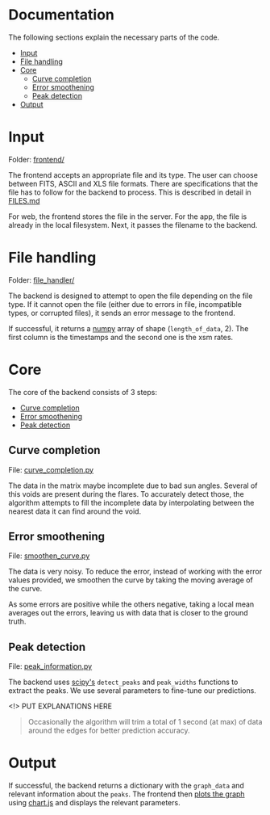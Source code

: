 # Documentation

The following sections explain the necessary parts of the code.

- [Input](#input)
- [File handling](#file-handling)
- [Core](#core)
	- [Curve completion](#curve-completion)
	- [Error smoothening](#error-smoothening)
	- [Peak detection](#peak-detection)
- [Output](#output)

# Input

Folder: [frontend/](https://github.com/debjit-bw/isro-interiit/tree/main/frontend)

The frontend accepts an appropriate file and its type. The user can choose between FITS, ASCII and XLS file formats. There are specifications that the file has to follow for the backend to process. This is described in detail in [FILES.md](https://github.com/debjit-bw/isro-interiit/blob/main/FILES.md)

For web, the frontend stores the file in the server. For the app, the file is already in the local filesystem. Next, it passes the filename to the backend.

# File handling

Folder: [file_handler/](https://github.com/debjit-bw/isro-interiit/tree/main/backend/file_handler)

The backend is designed to attempt to open the file depending on the file type. If it cannot open the file (either due to errors in file, incompatible types, or corrupted files), it sends an error message to the frontend.

If successful, it returns a [numpy](https://numpy.org/) array of shape (`length_of_data`, 2). The first column is the timestamps and the second one is the xsm rates.

# Core

The core of the backend consists of 3 steps:
- [Curve completion](#curve-completion)
- [Error smoothening](#error-smoothening)
- [Peak detection](#peak-detection)

## Curve completion

File: [curve_completion.py](https://github.com/debjit-bw/isro-interiit/blob/main/backend/core/curve_completion.py)

The data in the matrix maybe incomplete due to bad sun angles. Several of this voids are present during the flares. To accurately detect those, the algorithm attempts to fill the incomplete data by interpolating between the nearest data it can find around the void.

## Error smoothening

File: [smoothen_curve.py](https://github.com/debjit-bw/isro-interiit/blob/main/backend/core/smoothen_curve.py)

The data is very noisy. To reduce the error, instead of working with the error values provided, we smoothen the curve by taking the moving average of the curve.

As some errors are positive while the others negative, taking a local mean averages out the errors, leaving us with data that is closer to the ground truth.

## Peak detection

File: [peak_information.py](https://github.com/debjit-bw/isro-interiit/blob/main/backend/core/peak_information.py)

The backend uses [scipy's](https://scipy.org/) `detect_peaks` and `peak_widths` functions to extract the peaks. We use several parameters to fine-tune our predictions.

<!> PUT EXPLANATIONS HERE

> Occasionally the algorithm will trim a total of 1 second (at max) of data around the edges for better prediction accuracy.


# Output

If successful, the backend returns a dictionary with the `graph_data` and relevant information about the `peaks`. The frontend then [plots the graph](https://github.com/debjit-bw/isro-interiit/blob/main/frontend/templates/results.html) using [chart.js](https://www.chartjs.org/) and displays the relevant parameters.
